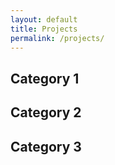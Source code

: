 ```yaml
---
layout: default
title: Projects
permalink: /projects/
---
```


## Category 1

## Category 2

## Category 3